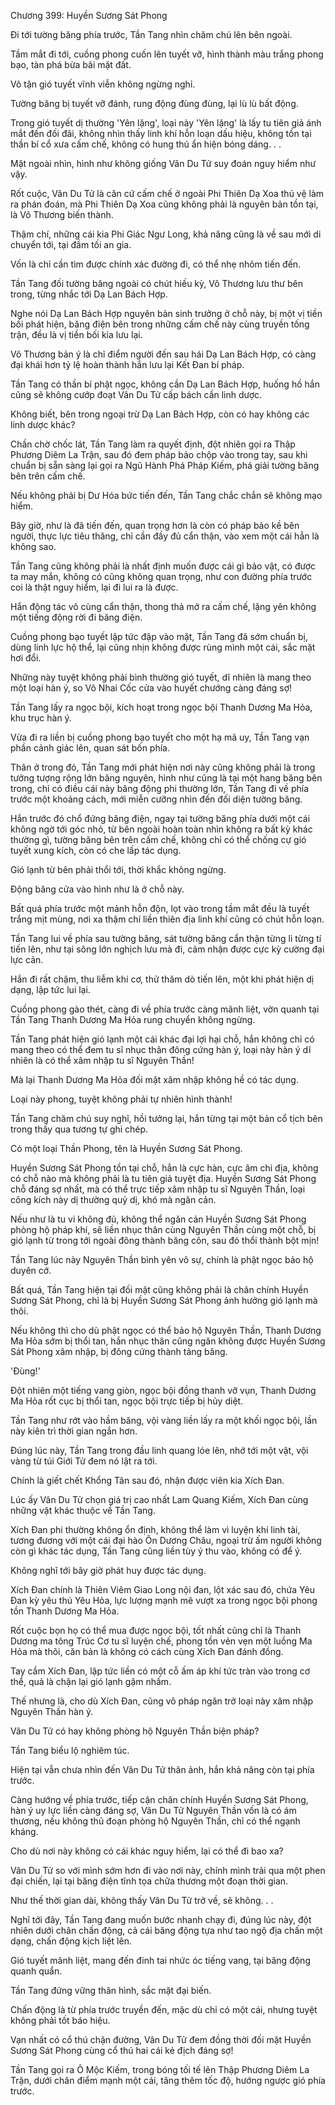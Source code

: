 




Chương 399: Huyền Sương Sát Phong


Đi tới tường băng phía trước, Tần Tang nhìn chăm chú lên bên ngoài.

Tầm mắt đi tới, cuồng phong cuốn lên tuyết vỡ, hình thành màu trắng phong bạo, tàn phá bừa bãi mặt đất.

Vô tận gió tuyết vĩnh viễn không ngừng nghỉ.

Tường băng bị tuyết vỡ đánh, rung động đùng đùng, lại lù lù bất động.

Trong gió tuyết dị thường 'Yên lặng', loại này 'Yên lặng' là lấy tu tiên giả ánh mắt đến đối đãi, không nhìn thấy linh khí hỗn loạn dấu hiệu, không tồn tại thần bí cổ xưa cấm chế, không có hung thú ẩn hiện bóng dáng. . .

Mặt ngoài nhìn, hình như không giống Vân Du Tử suy đoán nguy hiểm như vậy.

Rốt cuộc, Vân Du Tử là căn cứ cấm chế ở ngoài Phi Thiên Dạ Xoa thủ vệ làm ra phán đoán, mà Phi Thiên Dạ Xoa cũng không phải là nguyên bản tồn tại, là Vô Thương biến thành.

Thậm chí, những cái kia Phi Giác Ngư Long, khả năng cũng là về sau mới di chuyển tới, tại đầm tối an gia.

Vốn là chỉ cần tìm được chính xác đường đi, có thể nhẹ nhõm tiến đến.

Tần Tang đối tường băng ngoài có chút hiếu kỳ, Vô Thương lưu thư bên trong, từng nhắc tới Dạ Lan Bách Hợp.

Nghe nói Dạ Lan Bách Hợp nguyên bản sinh trưởng ở chỗ này, bị một vị tiền bối phát hiện, băng điện bên trong những cấm chế này cùng truyền tống trận, đều là vị tiền bối kia lưu lại.

Vô Thương bản ý là chỉ điểm người đến sau hái Dạ Lan Bách Hợp, có càng đại khái hơn tỷ lệ hoàn thành hắn lưu lại Kết Đan bí pháp.

Tần Tang có thần bí phật ngọc, không cần Dạ Lan Bách Hợp, huống hồ hắn cũng sẽ không cướp đoạt Vân Du Tử cấp bách cần linh dược.

Không biết, bên trong ngoại trừ Dạ Lan Bách Hợp, còn có hay không các linh dược khác?

Chần chờ chốc lát, Tần Tang làm ra quyết định, đột nhiên gọi ra Thập Phương Diêm La Trận, sau đó đem pháp bảo chộp vào trong tay, sau khi chuẩn bị sẵn sàng lại gọi ra Ngũ Hành Phá Pháp Kiếm, phá giải tường băng bên trên cấm chế.

Nếu không phải bị Dư Hóa bức tiến đến, Tần Tang chắc chắn sẽ không mạo hiểm.

Bây giờ, như là đã tiến đến, quan trọng hơn là còn có pháp bảo kề bên người, thực lực tiêu thăng, chỉ cần đầy đủ cẩn thận, vào xem một cái hẳn là không sao.

Tần Tang cũng không phải là nhất định muốn được cái gì bảo vật, có được ta may mắn, không có cũng không quan trọng, như con đường phía trước coi là thật nguy hiểm, lại đi lui ra là được.

Hắn động tác vô cùng cẩn thận, thong thả mở ra cấm chế, lặng yên không một tiếng động rời đi băng điện.

Cuồng phong bạo tuyết lập tức đập vào mặt, Tần Tang đã sớm chuẩn bị, dùng linh lực hộ thể, lại cũng nhịn không được rùng mình một cái, sắc mặt hơi đổi.

Những này tuyệt không phải bình thường gió tuyết, dĩ nhiên là mang theo một loại hàn ý, so Vô Nhai Cốc cửa vào huyết chướng càng đáng sợ!

Tần Tang lấy ra ngọc bội, kích hoạt trong ngọc bội Thanh Dương Ma Hỏa, khu trục hàn ý.

Vừa đi ra liền bị cuồng phong bạo tuyết cho một hạ mã uy, Tần Tang vạn phần cảnh giác lên, quan sát bốn phía.

Thân ở trong đó, Tần Tang mới phát hiện nơi này cũng không phải là trong tưởng tượng rộng lớn băng nguyên, hình như cũng là tại một hang băng bên trong, chỉ có điều cái này băng động phi thường lớn, Tần Tang đi về phía trước một khoảng cách, mới miễn cưỡng nhìn đến đối diện tường băng.

Hắn trước đó chổ đứng băng điện, ngay tại tường băng phía dưới một cái không ngờ tới góc nhỏ, từ bên ngoài hoàn toàn nhìn không ra bất kỳ khác thường gì, tường băng bên trên cấm chế, không chỉ có thể chống cự gió tuyết xung kích, còn có che lấp tác dụng.

Gió lạnh từ bên phải thổi tới, thời khắc không ngừng.

Động băng cửa vào hình như là ở chỗ này.

Bất quá phía trước một mảnh hỗn độn, lọt vào trong tầm mắt đều là tuyết trắng mịt mùng, nơi xa thậm chí liền thiên địa linh khí cũng có chút hỗn loạn.

Tần Tang lui về phía sau tường băng, sát tường băng cẩn thận từng li từng tí tiến lên, như tại sông lớn nghịch lưu mà đi, cảm nhận được cực kỳ cường đại lực cản.

Hắn đi rất chậm, thu liễm khí cơ, thử thăm dò tiến lên, một khi phát hiện dị dạng, lập tức lui lại.

Cuồng phong gào thét, càng đi về phía trước càng mãnh liệt, vờn quanh tại Tần Tang Thanh Dương Ma Hỏa rung chuyển không ngừng.

Tần Tang phát hiện gió lạnh một cái khác đại lợi hại chỗ, hắn không chỉ có mang theo có thể đem tu sĩ nhục thân đông cứng hàn ý, loại này hàn ý dĩ nhiên là có thể xâm nhập tu sĩ Nguyên Thần!

Mà lại Thanh Dương Ma Hỏa đối mặt xâm nhập không hề có tác dụng.

Loại này phong, tuyệt không phải tự nhiên hình thành!

Tần Tang chăm chú suy nghĩ, hồi tưởng lại, hắn từng tại một bản cổ tịch bên trong thấy qua tương tự ghi chép.

Có một loại Thần Phong, tên là Huyền Sương Sát Phong.

Huyền Sương Sát Phong tồn tại chỗ, hẳn là cực hàn, cực âm chi địa, không có chỗ nào mà không phải là tu tiên giả tuyệt địa. Huyền Sương Sát Phong chỗ đáng sợ nhất, mà có thể trực tiếp xâm nhập tu sĩ Nguyên Thần, loại công kích này dị thường quỷ dị, khó mà ngăn cản.

Nếu như là tu vi không đủ, không thể ngăn cản Huyền Sương Sát Phong phòng hộ pháp khí, sẽ liền nhục thân cùng Nguyên Thần cùng một chỗ, bị gió lạnh từ trong tới ngoài đông thành băng côn, sau đó thổi thành bột mịn!

Tần Tang lúc này Nguyên Thần bình yên vô sự, chính là phật ngọc bảo hộ duyên cớ.

Bất quá, Tần Tang hiện tại đối mặt cũng không phải là chân chính Huyền Sương Sát Phong, chỉ là bị Huyền Sương Sát Phong ảnh hưởng gió lạnh mà thôi.

Nếu không thì cho dù phật ngọc có thể bảo hộ Nguyên Thần, Thanh Dương Ma Hỏa sớm bị thổi tan, hắn nhục thân cũng ngăn không được Huyền Sương Sát Phong xâm nhập, bị đông cứng thành tảng băng.

'Đùng!'

Đột nhiên một tiếng vang giòn, ngọc bội đồng thanh vỡ vụn, Thanh Dương Ma Hỏa rốt cục bị thổi tan, ngọc bội trực tiếp bị hủy diệt.

Tần Tang như rớt vào hầm băng, vội vàng liền lấy ra một khối ngọc bội, lần này kiên trì thời gian ngắn hơn.

Đúng lúc này, Tần Tang trong đầu linh quang lóe lên, nhớ tới một vật, vội vàng từ túi Giới Tử đem nó lật ra tới.

Chính là giết chết Khổng Tân sau đó, nhận được viên kia Xích Đan.

Lúc ấy Vân Du Tử chọn giá trị cao nhất Lam Quang Kiếm, Xích Đan cùng những vật khác thuộc về Tần Tang.

Xích Đan phi thường không ổn định, không thể làm vì luyện khí linh tài, tương đương với một cái đại hào Ôn Dương Châu, ngoại trừ ấm người không còn gì khác tác dụng, Tần Tang cũng liền tùy ý thu vào, không có để ý.

Không nghĩ tới bây giờ phát huy được tác dụng.

Xích Đan chính là Thiên Viêm Giao Long nội đan, lột xác sau đó, chứa Yêu Đan kỳ yêu thú Yêu Hỏa, lực lượng mạnh mẽ vượt xa trong ngọc bội phong tồn Thanh Dương Ma Hỏa.

Rốt cuộc bọn họ có thể mua được ngọc bội, tốt nhất cũng chỉ là Thanh Dương ma tông Trúc Cơ tu sĩ luyện chế, phong tồn vẻn vẹn một luồng Ma Hỏa mà thôi, căn bản là không có cách cùng Xích Đan đánh đồng.

Tay cầm Xích Đan, lập tức liền có một cỗ ấm áp khí tức tràn vào trong cơ thể, quả là chặn lại gió lạnh gặm nhấm.

Thế nhưng là, cho dù Xích Đan, cũng vô pháp ngăn trở loại này xâm nhập Nguyên Thần hàn ý.

Vân Du Tử có hay không phòng hộ Nguyên Thần biện pháp?

Tần Tang biểu lộ nghiêm túc.

Hiện tại vẫn chưa nhìn đến Vân Du Tử thân ảnh, hắn khả năng còn tại phía trước.

Càng hướng về phía trước, tiếp cận chân chính Huyền Sương Sát Phong, hàn ý uy lực liền càng đáng sợ, Vân Du Tử Nguyên Thần vốn là có ám thương, nếu không thủ đoạn phòng hộ Nguyên Thần, chỉ có thể ngạnh kháng.

Cho dù nơi này không có cái khác nguy hiểm, lại có thể đi bao xa?

Vân Du Tử so với mình sớm hơn đi vào nơi này, chính mình trải qua một phen đại chiến, lại tại băng điện tĩnh tọa chữa thương một đoạn thời gian.

Như thế thời gian dài, không thấy Vân Du Tử trở về, sẽ không. . .

Nghĩ tới đây, Tần Tang đang muốn bước nhanh chạy đi, đúng lúc này, đột nhiên dưới chân chấn động, cả cái băng động tựa như tao ngộ địa chấn một dạng, chấn động kịch liệt lên.

Gió tuyết mãnh liệt, mang đến đinh tai nhức óc tiếng vang, tại băng động quanh quẩn.

Tần Tang đứng vững thân hình, sắc mặt đại biến.

Chấn động là từ phía trước truyền đến, mặc dù chỉ có một cái, nhưng tuyệt không phải tốt báo hiệu.

Vạn nhất có cổ thú chặn đường, Vân Du Tử đem đồng thời đối mặt Huyền Sương Sát Phong cùng cổ thú hai cái kẻ địch đáng sợ!

Tần Tang gọi ra Ô Mộc Kiếm, trong bóng tối tế lên Thập Phương Diêm La Trận, dưới chân điểm mạnh một cái, tăng thêm tốc độ, hướng ngược gió phía trước.





